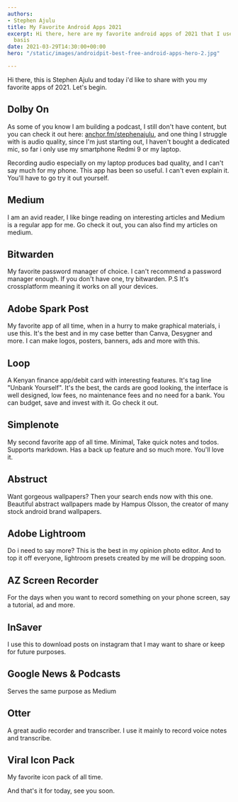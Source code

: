 ```yaml
---
authors:
- Stephen Ajulu
title: My Favorite Android Apps 2021
excerpt: Hi there, here are my favorite android apps of 2021 that I use on a regular
  basis
date: 2021-03-29T14:30:00+00:00
hero: "/static/images/androidpit-best-free-android-apps-hero-2.jpg"

---
```

Hi there, this is Stephen Ajulu and today i'd like to share with you my favorite apps of 2021. Let's begin.

## Dolby On

As some of you know I am building a podcast, I still don't have content, but you can check it out here: [anchor.fm/stephenajulu](https://anchor.fm/stephenajulu), and one thing I struggle with is audio quality, since I'm just starting out, I haven't bought a dedicated mic, so far i only use my smartphone Redmi 9 or my laptop.

Recording audio especially on my laptop produces bad quality, and I can't say much for my phone. This app has been so useful. I can't even explain it. You'll have to go try it out yourself.

## Medium

I am an avid reader, I like binge reading on interesting articles and Medium is a regular app for me. Go check it out, you can also find my articles on medium.

## Bitwarden

My favorite password manager of choice. I can't recommend a password manager enough. If you don't have one, try bitwarden. P.S It's crossplatform meaning it works on all your devices.

## Adobe Spark Post

My favorite app of all time, when in a hurry to make graphical materials, i use this. It's the best and in my case better than Canva, Desygner and more. I can make logos, posters, banners, ads and more with this.

## Loop

A Kenyan finance app/debit card with interesting features. It's tag line "Unbank Yourself". It's the best, the cards are good looking, the interface is well designed, low fees, no maintenance fees and no need for a bank. You can budget, save and invest with it. Go check it out.

## Simplenote

My second favorite app of all time. Minimal, Take quick notes and todos. Supports markdown. Has a back up feature and so much more. You'll love it.

## Abstruct

Want gorgeous wallpapers? Then your search ends now with this one. Beautiful abstract wallpapers made by Hampus Olsson, the creator of many stock android brand wallpapers.

## Adobe Lightroom

Do i need to say more? This is the best in my opinion photo editor. And to top it off everyone, lightroom presets created by me will be dropping soon.

## AZ Screen Recorder

For the days when you want to record something on your phone screen, say a tutorial, ad and more.

## InSaver

I use this to download posts on instagram that I may want to share or keep for future purposes.

## Google News & Podcasts

Serves the same purpose as Medium

## Otter

A great audio recorder and transcriber. I use it mainly to record voice notes and transcribe.

## Viral Icon Pack

My favorite icon pack of all time.

And that's it for today, see you soon.